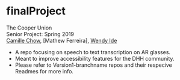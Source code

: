 # finalProject

The Cooper Union   
Senior Project: Spring 2019  
[Camille Chow](https://github.com/ceegeechow), [Mathew Ferreira], [Wendy Ide](https://github.com/wside)  

* A repo focusing on speech to text transcription on AR glasses.  
* Meant to improve accessibility features for the DHH community. 
* Please refer to Version1-branchname repos and their respecive Readmes for more info.  
